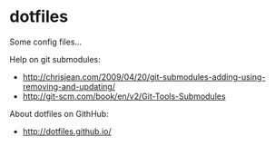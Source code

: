 # dotfiles #

Some config files...

Help on git submodules:
* http://chrisjean.com/2009/04/20/git-submodules-adding-using-removing-and-updating/
* http://git-scm.com/book/en/v2/Git-Tools-Submodules

About dotfiles on GithHub:
* http://dotfiles.github.io/
